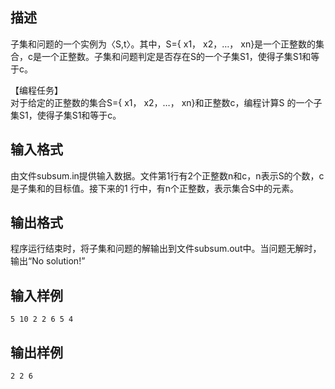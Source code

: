 ## 描述

<p> 子集和问题的一个实例为〈S,t〉。其中，S={ x1， x2，…， xn}是一个正整数的集合，c是一个正整数。子集和问题判定是否存在S的一个子集S1，使得子集S1和等于c。 </p> <p> 【编程任务】<br /> 对于给定的正整数的集合S={ x1， x2，…， xn}和正整数c，编程计算S 的一个子集S1，使得子集S1和等于c。 </p>

## 输入格式

由文件subsum.in提供输入数据。文件第1行有2个正整数n和c，n表示S的个数，c是子集和的目标值。接下来的1 行中，有n个正整数，表示集合S中的元素。

## 输出格式

程序运行结束时，将子集和问题的解输出到文件subsum.out中。当问题无解时，输出“No solution!”

## 输入样例

```plaintext
5 10 2 2 6 5 4
```

## 输出样例

```plaintext
2 2 6
```



 



 

